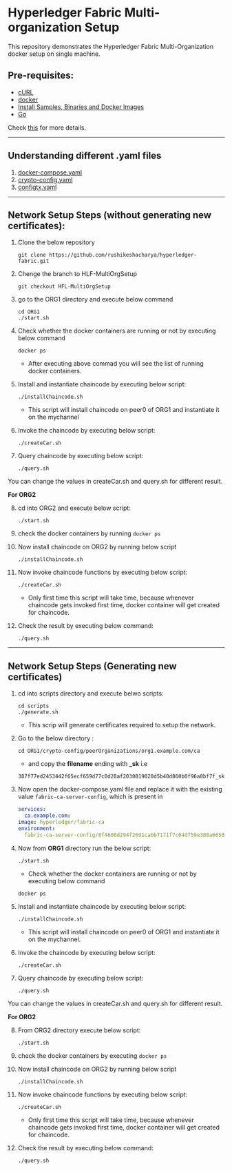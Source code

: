 # Hyperledger Fabric Multi-organization Setup

This repository demonstrates the Hyperledger Fabric Multi-Organization docker setup on single machine.

## Pre-requisites:
* [cURL](https://curl.haxx.se/download.html)
* [docker](https://www.digitalocean.com/community/tutorials/how-to-install-docker-compose-on-ubuntu-18-04)
* [Install Samples, Binaries and Docker Images](https://hyperledger-fabric.readthedocs.io/en/release-1.4/install.html)
* [Go](https://www.digitalocean.com/community/tutorials/how-to-install-go-on-ubuntu-18-04)

Check [this](https://hyperledger-fabric.readthedocs.io/en/release-1.4/getting_started.html) for more details.
___
## Understanding different **.yaml** files
1. [docker-compose.yaml](https://github.com/rushikeshacharya/hyperledger-fabric/blob/HFL-MultiOrgSetup/docs/docker-compose.README.md)
2. [crypto-config.yaml](https://github.com/rushikeshacharya/hyperledger-fabric/blob/HFL-MultiOrgSetup/docs/crypto-config.README.md)
3. [configtx.yaml](https://github.com/rushikeshacharya/hyperledger-fabric/blob/HFL-MultiOrgSetup/docs/configtx.README.md)

___

## Network Setup Steps (without generating new certificates):

1. Clone the below repository
    ``` shell
    git clone https://github.com/rushikeshacharya/hyperledger-fabric.git
    ```

2. Chenge the branch to HLF-MultiOrgSetup
    ```shell
    git checkout HFL-MultiOrgSetup
    ```
3. go to the ORG1 directory and execute below command
    ```shell 
    cd ORG1
    ./start.sh
    ```
4.  Check whether the docker containers are running or not by executing below command
    ```shell
    docker ps
    ```
    * After executing above commad you will see the list of running docker containers.

5. Install and instantiate chaincode by executing below script:
    ```shell
    ./installChaincode.sh
    ```
    * This script will install chaincode on peer0 of ORG1 and instantiate it on the mychannel

6. Invoke the chaincode by executing below script:
    ```shell
    ./createCar.sh
    ```
7. Query chaincode by executing below script:
    ```shell
    ./query.sh
    ```

You can change the values in createCar.sh and query.sh for different result.

**For ORG2**

8. cd into ORG2 and execute below script:
    ```shell
    ./start.sh
    ```
9. check the docker containers by running `` docker ps ``

10. Now install chaincode on ORG2 by running below script
    ```shell
    ./installChaincode.sh
    ```
11. Now invoke chaincode functions by executing below script:
    ```shell 
    ./createCar.sh
    ```
    * Only first time this script will take time, because whenever chaincode gets invoked first time, docker container will get created for chaincode.

12. Check the result by executing below command:
    ```shell
    ./query.sh
    ```     
___

## Network Setup Steps (Generating new certificates)

1. cd into scripts directory and execute belwo scripts:
    ```shell
    cd scripts
    ./generate.sh
    ```
   * This scrip will generate certificates required to setup the network.

2. Go to the below directory : 
    ```shell
    cd ORG1/crypto-config/peerOrganizations/org1.example.com/ca
    ```
    * and copy the **filename** ending with **_sk** i.e 
    ```
    387f77ed2453442f65ecf659d77c0d28af2030819020d5b40d860b0f96a0bf7f_sk
    ```

3. Now open the docker-compose.yaml file and replace it with the existing value `fabric-ca-server-config`, which is present in 
    ```yaml
    services:
      ca.example.com:
    image: hyperledger/fabric-ca
    environment:
      fabric-ca-server-config/8f4608d294f2691cabb7171f7c64d759e388a66500b2dc06598d26f21720573a_sk
    ```
4. Now from **ORG1** directory run the below script:
    ```
    ./start.sh
    ```
    * Check whether the docker containers are running or not by executing below command
    ```shell
    docker ps
    ```
5. Install and instantiate chaincode by executing below script:
    ```shell
    ./installChaincode.sh
    ```
    * This script will install chaincode on peer0 of ORG1 and instantiate it on the mychannel.

6. Invoke the chaincode by executing below script:
    ```shell
    ./createCar.sh
    ```
7. Query chaincode by executing below script:
    ```shell
    ./query.sh
    ```

You can change the values in createCar.sh and query.sh for different result.

**For ORG2**

8. From ORG2 directory execute below script:
    ```shell
    ./start.sh
    ```
9. check the docker containers by executing `` docker ps ``

10. Now install chaincode on ORG2 by running below script
    ```shell
    ./installChaincode.sh
    ```
11. Now invoke chaincode functions by executing below script:
    ```shell 
    ./createCar.sh
    ```
    * Only first time this script will take time, because whenever chaincode gets invoked first time, docker container will get created for chaincode.

12. Check the result by executing below command:
    ```shell
    ./query.sh
    ```     
